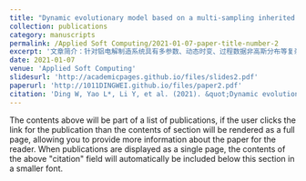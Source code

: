 ```yaml
---
title: "Dynamic evolutionary model based on a multi-sampling inherited HAPFNN for an aluminium electrolysis manufacturing system"
collection: publications
category: manuscripts
permalink: /Applied Soft Computing/2021-01-07-paper-title-number-2
excerpt: '文章简介：针对铝电解制造系统具有多参数、动态时变、过程数据非高斯分布等复杂特性，构建了一种基于多采样继承的混合退火粒子滤波神经网络MSI-HAPFNN动态自适应模型。'
date: 2021-01-07
venue: 'Applied Soft Computing'
slidesurl: 'http://academicpages.github.io/files/slides2.pdf'
paperurl: 'http://1011DINGWEI.github.io/files/paper2.pdf'
citation: 'Ding W, Yao L*, Li Y, et al. (2021). &quot;Dynamic evolutionary model based on a multi-sampling inherited HAPFNN for an aluminium electrolysis manufacturing system.&quot; <i>Applied Soft Computing</i>. 99: 106925.'
---
```


The contents above will be part of a list of publications, if the user clicks the link for the publication than the contents of section will be rendered as a full page, allowing you to provide more information about the paper for the reader. When publications are displayed as a single page, the contents of the above "citation" field will automatically be included below this section in a smaller font.
